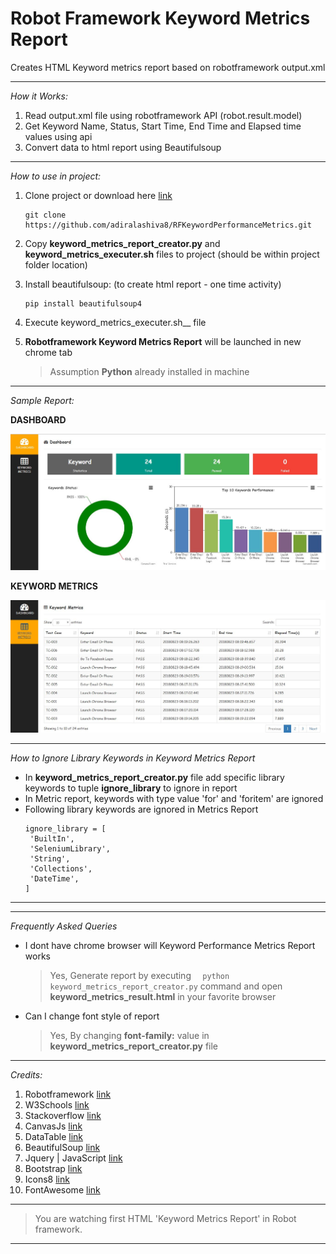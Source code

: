 # Robot Framework Keyword Metrics Report

Creates HTML Keyword metrics report based on robotframework output.xml

---

*How it Works:*

1. Read output.xml file using robotframework API (robot.result.model)
2. Get Keyword Name, Status, Start Time, End Time and Elapsed time values using api
3. Convert data to html report using Beautifulsoup

---

*How to use in project:*

1. Clone project or download here [link](https://github.com/adiralashiva8/RFKeywordPerformanceMetrics/archive/master.zip)
    ```
    git clone https://github.com/adiralashiva8/RFKeywordPerformanceMetrics.git
    ```
2. Copy __keyword_metrics_report_creator.py__ and __keyword_metrics_executer.sh__ files to project (should be within project folder location)
3. Install beautifulsoup: (to create html report - one time activity)
    ```
    pip install beautifulsoup4
    ```
4. Execute keyword_metrics_executer.sh__ file
5. __Robotframework Keyword Metrics Report__ will be launched in new chrome tab

    > Assumption __Python__ already installed in machine

---

 *Sample Report:*

 __DASHBOARD__

![Screenshot](Keyword_Metrics_New_Dashboard.JPG)

__KEYWORD METRICS__

 ![Screenshot](KeywordMetrics_Table.JPG)

---

*How to Ignore Library Keywords in Keyword Metrics Report*
 - In __keyword_metrics_report_creator.py__ file add specific library keywords to tuple __ignore_library__ to ignore in report
 - In Metric report, keywords with type value 'for' and 'foritem' are ignored
 - Following library keywords are ignored in Metrics Report
    ```
    ignore_library = [
     'BuiltIn',
     'SeleniumLibrary',
     'String',
     'Collections',
     'DateTime',
    ] 
    ```

---
---

*Frequently Asked Queries*
 - I dont have chrome browser will Keyword Performance Metrics Report works
    > Yes, Generate report by executing ```   python keyword_metrics_report_creator.py ``` command and open __keyword_metrics_result.html__ in your favorite browser
 - Can I change font style of report
    > Yes, By changing __font-family:__ value in __keyword_metrics_report_creator.py__ file

---

*Credits:*

1. Robotframework [link](http://robotframework.org)
2. W3Schools [link](http://www.w3schools.com)
3. Stackoverflow [link](http://stackoverflow.com)
4. CanvasJs [link](https://canvasjs.com)
5. DataTable [link](https://datatables.net)
6. BeautifulSoup [link](http://beautiful-soup-4.readthedocs.io)
7. Jquery | JavaScript [link](https://www.jqueryscript.net)
8. Bootstrap [link](https://getbootstrap.com/)
9. Icons8 [link](https://icons8.com/)
10. FontAwesome [link](https://fontawesome.com)

---

> You are watching first HTML 'Keyword Metrics Report' in Robot framework.

---
